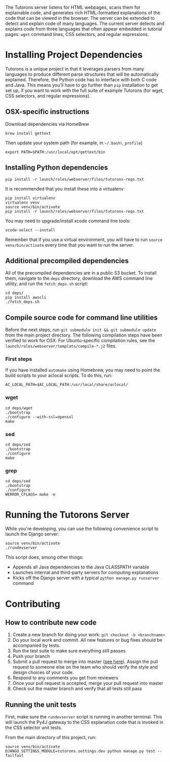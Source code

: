 The Tutorons server listens for HTML webpages, scans them for explainable code, and generates rich HTML-formatted explanations of the code that can be viewed in the browser.
The server can be extended to detect and explain code of many languages.
The current server detects and explains code from three languages that often appear embedded in tutorial pages: `wget` command lines, CSS selectors, and regular expressions.

# Installing Project Dependencies

Tutorons is a unique project in that it leverages parsers from many languages to produce different parse structures that will be automatically explained.  Therefore, the Python code has to interface with both C code and Java.  This means you'll have to go further than `pip` installation to get set up, if you want to work with the full suite of example Tutorons (for wget, CSS selectors, and regular expressions).

## OSX-specific instructions

Download dependencies via HomeBrew

    brew install gettext

Then update your system path (for example, in `~/.bash\_profile`)

    export PATH=$PATH:/usr/local/opt/gettext/bin

## Installing Python dependencies

    pip install -r launch/roles/webserver/files/tutorons-reqs.txt

It is recommended that you install these into a virtualenv:

    pip install virtualenv
    virtualenv venv
    source venv/bin/activate
    pip install -r launch/roles/webserver/files/tutorons-reqs.txt

You may need to upgrade/install xcode command line tools: 
    
    xcode-select --install

Remember that if you use a virtual environment, you will have to run `source venv/bin/activate` every time that you want to run the server.

## Additional precompiled dependencies

All of the precompiled dependencies are in a public S3 bucket.  To install them, navigate to the `deps` directory, download the AWS command line utility, and run the `fetch_deps.sh` script:

    cd deps/
    pip install awscli
    ./fetch_deps.sh

## Compile source code for command line utilities

Before the next steps, run `git submodule init && git submodule update` from the main project directory.
The following compilation steps have been verified to work for OSX.
For Ubuntu-specific compilation rules, see the `launch/roles/webserver/templats/compile-*.j2` files.

### First steps

If you have installed `automake` using Homebrew, you may need to point the build scripts to your aclocal scripts.  To do this, run:

    AC_LOCAL_PATH=$AC_LOCAL_PATH:/usr/local/share/aclocal/

### wget

    cd deps/wget
    ./bootstrap
    ./configure --with-ssl=openssl
    make

### sed

    cd deps/sed
    ./bootstrap
    ./configure
    make

### grep

    cd deps/sed
    ./bootstrap
    ./configure
    WERROR_CFLAGS= make -e

# Running the Tutorons Server

While you're developing, you can use the following convenience script to launch the Django server:

    source venv/bin/activate
    ./rundevserver

This script does, among other things:
* Appends all Java dependencies to the Java CLASSPATH variable
* Launches internal and third-party servers for computing explanations
* Kicks off the Django server with a typical `python manage.py runserver` command

# Contributing

## How to contribute new code

1. Create a new branch for doing your work: `git checkout -b <branchname>`
2. Do your local work and commit.  All new features or bug fixes should be accompanied by tests.
3. Run the test suite to make sure everything still passes
4. Push your branch
4. Submit a pull request to merge into master ([see here](https://help.github.com/articles/using-pull-requests/)).  Assign the pull request to someone else on the team who should verify the style and design choices of your code.
6. Respond to any comments you get from reviewers
7. Once your pull request is accepted, merge your pull request into master
8. Check out the master branch and verify that all tests still pass

## Running the unit tests

First, make sure the `rundevserver` script is running in another terminal.
This will launch the Py4J gateway to the CSS explanation code that is invoked in the CSS selector unit tests.

From the main directory of this project, run:

    source venv/bin/activate
    DJANGO_SETTINGS_MODULE=tutorons.settings.dev python manage.py test --failfast
